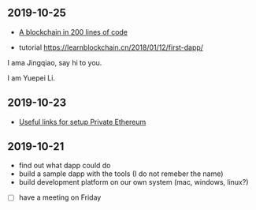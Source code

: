 ## 2019-10-25

- [A blockchain in 200 lines of code](https://medium.com/@lhartikk/a-blockchain-in-200-lines-of-code-963cc1cc0e54)

- tutorial https://learnblockchain.cn/2018/01/12/first-dapp/

I ama Jingqiao, say hi to you.

I am Yuepei Li. 

## 2019-10-23

- [Useful links for setup Private Ethereum](https://medium.com/@yashwanthvenati/setup-private-ethereum-blockchain-network-with-multiple-nodes-in-5-mins-708ab89b1966)

## 2019-10-21

- find out what dapp could do
- build a sample dapp with the tools (I do not remeber the name)
- build development platform on our own system (mac, windows, linux?)

- [ ] have a meeting on Friday
